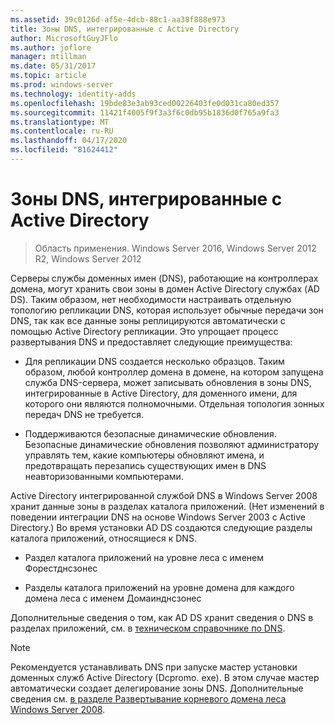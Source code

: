 ```yaml
---
ms.assetid: 39c0126d-af5e-4dcb-88c1-aa38f888e973
title: Зоны DNS, интегрированные с Active Directory
author: MicrosoftGuyJFlo
ms.author: joflore
manager: mtillman
ms.date: 05/31/2017
ms.topic: article
ms.prod: windows-server
ms.technology: identity-adds
ms.openlocfilehash: 19bde83e3ab93ced00226403fe0d031ca80ed357
ms.sourcegitcommit: 11421f4005f9f3a3f6c0db95b1836d0f765a9fa3
ms.translationtype: MT
ms.contentlocale: ru-RU
ms.lasthandoff: 04/17/2020
ms.locfileid: "81624412"
---
```

# <a name="active-directory-integrated-dns-zones"></a>Зоны DNS, интегрированные с Active Directory

> Область применения. Windows Server 2016, Windows Server 2012 R2, Windows Server 2012

Серверы службы доменных имен (DNS), работающие на контроллерах домена, могут хранить свои зоны в домен Active Directory службах (AD DS). Таким образом, нет необходимости настраивать отдельную топологию репликации DNS, которая использует обычные передачи зон DNS, так как все данные зоны реплицируются автоматически с помощью Active Directory репликации. Это упрощает процесс развертывания DNS и предоставляет следующие преимущества:

- Для репликации DNS создается несколько образцов. Таким образом, любой контроллер домена в домене, на котором запущена служба DNS-сервера, может записывать обновления в зоны DNS, интегрированные в Active Directory, для доменного имени, для которого они являются полномочными. Отдельная топология зонных передач DNS не требуется.

- Поддерживаются безопасные динамические обновления. Безопасные динамические обновления позволяют администратору управлять тем, какие компьютеры обновляют имена, и предотвращать перезапись существующих имен в DNS неавторизованными компьютерами.

Active Directory интегрированной службой DNS в Windows Server 2008 хранит данные зоны в разделах каталога приложений. (Нет изменений в поведении интеграции DNS на основе Windows Server 2003 с Active Directory.) Во время установки AD DS создаются следующие разделы каталога приложений, относящиеся к DNS.

- Раздел каталога приложений на уровне леса с именем Форестднсзонес

- Разделы каталога приложений на уровне домена для каждого домена леса с именем Домаинднсзонес

Дополнительные сведения о том, как AD DS хранит сведения о DNS в разделах приложений, см. в [техническом справочнике по DNS](https://docs.microsoft.com/previous-versions/windows/it-pro/windows-server-2003/cc779926(v=ws.10)).

> [!NOTE]
> Рекомендуется устанавливать DNS при запуске мастер установки доменных служб Active Directory (Dcpromo. exe). В этом случае мастер автоматически создает делегирование зоны DNS. Дополнительные сведения см. [в разделе Развертывание корневого домена леса Windows Server 2008](https://docs.microsoft.com/previous-versions/windows/it-pro/windows-server-2008-R2-and-2008/cc731174(v=ws.10)).
